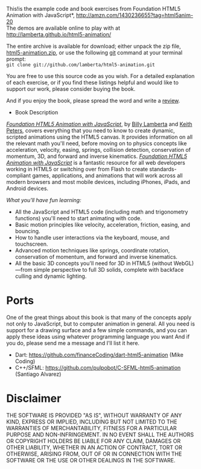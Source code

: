 This!is the example code and book exercises from  Foundation HTML5 Animation with JavaScript*, http://amzn.com/1430236655?tag=html5anim-20  
The demos are available online to play with at http://lamberta.github.io/html5-animation/

The entire archive is available for download; either unpack the zip file, [html5-animation.zip](https://github.com/lamberta/html5-animation/zipball/master "Download this repository as a zip file"), or use the following [git](http://git-scm.com) command at your terminal prompt:  
`git clone git://github.com/lamberta/html5-animation.git`

You are free to use this source code as you wish. For a detailed explanation of each exercise, or if you find these listings helpful and would like to support our work, please consider buying the book. 

And if you enjoy the book, please spread the word and write a [review](http://www.amazon.com/review/create-review?ie=UTF8&asin=1430236655&store=books "Review on Amazon").

* Book Description

*[Foundation HTML5 Animation with JavaScript](http://amzn.com/1430236655?tag=html5anim-20)*, by [Billy Lamberta](http://lamberta.org) and [Keith Peters](http://www.bit-101.com), covers everything that you need to know to create dynamic, scripted animations using the HTML5 canvas. It provides information on all the relevant math you'll need, before moving on to physics concepts like acceleration, velocity, easing, springs, collision detection, conservation of momentum, 3D, and forward and inverse kinematics. *[Foundation HTML5 Animation with JavaScript](http://amzn.com/1430236655?tag=html5anim-20)* is a fantastic resource for all web developers working in HTML5 or switching over from Flash to create standards-compliant games, applications, and animations that will work across all modern browsers and most mobile devices, including iPhones, iPads, and Android devices.

*What you'll have fun learning:*

* All the JavaScript and HTML5 code (including math and trigonometry functions) you'll need to start animating with code.
* Basic motion principles like velocity, acceleration, friction, easing, and bouncing.
* How to handle user interactions via the keyboard, mouse, and touchscreen.
* Advanced motion techniques like springs, coordinate rotation, conservation of momentum, and forward and inverse kinematics.
* All the basic 3D concepts you'll need for 3D in HTML5 (without WebGL)—from simple perspective to full 3D solids, complete with backface culling and dynamic lighting.

# Ports

One of the great things about this book is that many of the concepts apply not only to JavaScript, but to computer animation in general. All you need is support for a drawing surface and a few simple commands, and you can apply these ideas using whatever programming language you want  And if you do, please send me a message and I'll list it here.

* Dart: https://github.com/financeCoding/dart-html5-animation (Mike Coding)
* C++/SFML: https://github.com/pulpobot/C-SFML-html5-animation (Santiago Alvarez)

# Disclaimer

THE SOFTWARE IS PROVIDED "AS IS", WITHOUT WARRANTY OF ANY KIND, EXPRESS OR IMPLIED, INCLUDING BUT NOT LIMITED TO THE WARRANTIES OF MERCHANTABILITY, FITNESS FOR A PARTICULAR PURPOSE AND NON-INFRINGEMENT. IN NO EVENT SHALL THE AUTHORS OR COPYRIGHT HOLDERS BE LIABLE FOR ANY CLAIM, DAMAGES OR OTHER LIABILITY, WHETHER IN AN ACTION OF CONTRACT, TORT OR OTHERWISE, ARISING FROM, OUT OF OR IN CONNECTION WITH THE SOFTWARE OR THE USE OR OTHER DEALINGS IN THE SOFTWARE.
 